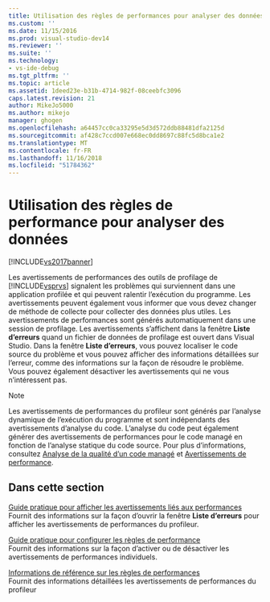 ```yaml
---
title: Utilisation des règles de performances pour analyser des données | Microsoft Docs
ms.custom: ''
ms.date: 11/15/2016
ms.prod: visual-studio-dev14
ms.reviewer: ''
ms.suite: ''
ms.technology:
- vs-ide-debug
ms.tgt_pltfrm: ''
ms.topic: article
ms.assetid: 1deed23e-b31b-4714-982f-08ceebfc3096
caps.latest.revision: 21
author: MikeJo5000
ms.author: mikejo
manager: ghogen
ms.openlocfilehash: a64457cc0ca33295e5d3d572ddb88481dfa2125d
ms.sourcegitcommit: af428c7ccd007e668ec0dd8697c88fc5d8bca1e2
ms.translationtype: MT
ms.contentlocale: fr-FR
ms.lasthandoff: 11/16/2018
ms.locfileid: "51784362"
---
```

# <a name="using-performance-rules-to-analyze-data"></a>Utilisation des règles de performance pour analyser des données
[!INCLUDE[vs2017banner](../includes/vs2017banner.md)]

Les avertissements de performances des outils de profilage de [!INCLUDE[vsprvs](../includes/vsprvs-md.md)] signalent les problèmes qui surviennent dans une application profilée et qui peuvent ralentir l’exécution du programme. Les avertissements peuvent également vous informer que vous devez changer de méthode de collecte pour collecter des données plus utiles. Les avertissements de performances sont générés automatiquement dans une session de profilage. Les avertissements s’affichent dans la fenêtre **Liste d’erreurs** quand un fichier de données de profilage est ouvert dans Visual Studio. Dans la fenêtre **Liste d’erreurs**, vous pouvez localiser le code source du problème et vous pouvez afficher des informations détaillées sur l’erreur, comme des informations sur la façon de résoudre le problème. Vous pouvez également désactiver les avertissements qui ne vous n’intéressent pas.  
  
> [!NOTE]
>  Les avertissements de performances du profileur sont générés par l’analyse dynamique de l’exécution du programme et sont indépendants des avertissements d’analyse du code. L’analyse du code peut également générer des avertissements de performances pour le code managé en fonction de l’analyse statique du code source. Pour plus d’informations, consultez [Analyse de la qualité d’un code managé](../code-quality/analyzing-managed-code-quality-by-using-code-analysis.md) et [Avertissements de performance](../code-quality/performance-warnings.md).  
  
## <a name="in-this-section"></a>Dans cette section  
 [Guide pratique pour afficher les avertissements liés aux performances](../profiling/how-to-view-performance-warnings.md)  
 Fournit des informations sur la façon d’ouvrir la fenêtre **Liste d’erreurs** pour afficher les avertissements de performances du profileur.  
  
 [Guide pratique pour configurer les règles de performance](../profiling/how-to-configure-performance-rules.md)  
 Fournit des informations sur la façon d’activer ou de désactiver les avertissements de performances individuels.  
  
 [Informations de référence sur les règles de performances](../profiling/performance-rules-reference.md)  
 Fournit des informations détaillées les avertissements de performances du profileur



